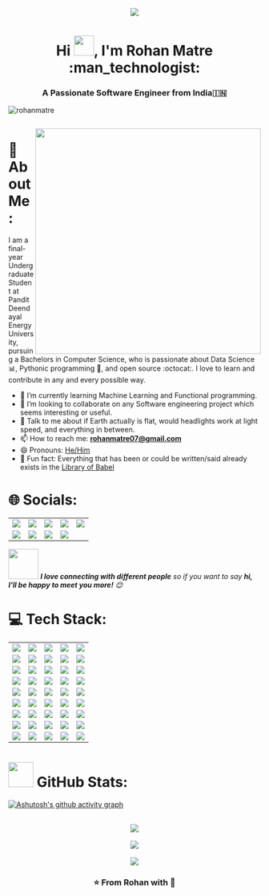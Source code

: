 <p align="center">
  <img src="https://github.com/thompsonemerson/thompsonemerson/raw/master/cover-thompson.png" />
</p>
<h1 align="center">Hi <img src="https://raw.githubusercontent.com/iampavangandhi/iampavangandhi/master/gifs/Hi.gif" width="40px">, I'm Rohan Matre :man_technologist:</h1>

<h3 align="center">A Passionate Software Engineer from India🇮🇳</h3>

<p align="left"> <img src="https://komarev.com/ghpvc/?username=rohanmatre&label=Profile%20views&color=0e75b6&style=flat" alt="rohanmatre" /> </p>

<p align="left"> <a href="https://twitter.com/" target="blank"><img src="https://img.shields.io/twitter/follow/?logo=twitter&style=for-the-badge" alt="" /></a> </p>

<img src="https://github.com/samujjwaal/samujjwaal/raw/master/etc/coffee.png" align="right" height="450" />

# 💫 About Me:
I am a final-year Undergraduate Student at Pandit Deendayal Energy University, pursuing a Bachelors in Computer Science, who is passionate about Data Science :bar_chart:, Pythonic programming :snake:, and open source :octocat:. I love to learn and contribute in any and every possible way.

- 🌱 I’m currently learning Machine Learning and Functional programming.
- 👯 I’m looking to collaborate on any Software engineering project which seems interesting or useful.
- 💬 Talk to me about if Earth actually is flat, would headlights work at light speed, and everything in between.
- 📫 How to reach me: **rohanmatre07@gmail.com**
- 😄 Pronouns: [He/Him](https://www.mypronouns.org/he-him)
- 👾 Fun fact: Everything that has been or could be written/said already exists in the [Library of Babel](https://libraryofbabel.info/)


# 🌐 Socials:
<table align="center">
  <tr align="center">
    <td><a href="https://behance.net/https://www.behance.net/rohanmatre"><img src="https://img.shields.io/badge/Behance-1769ff?logo=behance&logoColor=white" /></a></td>
    <td><a href="https://discord.gg/https://discord.com/channels/@me"><img src="https://img.shields.io/badge/Discord-%237289DA.svg?logo=discord&logoColor=white" /></a></td>
    <td><a href="https://facebook.com/https://www.facebook.com/rohan.matre.12/"><img src="https://img.shields.io/badge/Facebook-%231877F2.svg?logo=Facebook&logoColor=white" /></a></td>
    <td><a href="https://instagram.com/https://www.instagram.com/matre_rohan_007/"><img src="https://img.shields.io/badge/Instagram-%23E4405F.svg?logo=Instagram&logoColor=white" /></a></td>
    <td><a href="https://linkedin.com/in/https://www.linkedin.com/in/rohan-matre-b0b334221/"><img src="https://img.shields.io/badge/LinkedIn-%230077B5.svg?logo=linkedin&logoColor=white" /></a></td>
  </tr>
  <tr align="center">
    <td><a href="https://pinterest.com/https://in.pinterest.com/rohanmatre11/"><img src="https://img.shields.io/badge/Pinterest-%23E60023.svg?logo=Pinterest&logoColor=white" /></a></td>
    <td><a href="https://reddit.com/user/https://www.reddit.com/user/rohanmatre11"><img src="https://img.shields.io/badge/Reddit-%23FF4500.svg?logo=Reddit&logoColor=white" /></a></td>
    <td><a href="https://twitter.com/https://twitter.com/RohanMatre"><img src="https://img.shields.io/badge/Twitter-%231DA1F2.svg?logo=Twitter&logoColor=white" /></a></td>
    <td><a href="https://codepen.io/https://codepen.io/rohanmatre"><img src="https://img.shields.io/badge/Codepen-000000?style=for-the-badge&logo=codepen&logoColor=white" /></a></td>
  </tr>
</table>

<img src="https://media.giphy.com/media/LnQjpWaON8nhr21vNW/giphy.gif" width="60"> <em><b>I love connecting with different people</b> so if you want to say <b>hi, I'll be happy to meet you more!</b> 😊</em>

# 💻 Tech Stack:
<table align="center">
  <tr align="center">
    <td><img src="https://img.shields.io/badge/c-%2300599C.svg?style=flat&logo=c&logoColor=white" /></td>
    <td><img src="https://img.shields.io/badge/c++-%2300599C.svg?style=flat&logo=c%2B%2B&logoColor=white" /></td>
    <td><img src="https://img.shields.io/badge/css3-%231572B6.svg?style=flat&logo=css3&logoColor=white" /></td>
    <td><img src="https://img.shields.io/badge/html5-%23E34F26.svg?style=flat&logo=html5&logoColor=white" /></td>
    <td><img src="https://img.shields.io/badge/java-%23ED8B00.svg?style=flat&logo=java&logoColor=white" /></td>
  </tr>
  <tr align="center">
    <td><img src="https://img.shields.io/badge/javascript-%23323330.svg?style=flat&logo=javascript&logoColor=%23F7DF1E" /></td>
    <td><img src="https://img.shields.io/badge/kotlin-%230095D5.svg?style=flat&logo=kotlin&logoColor=white" /></td>
    <td><img src="https://img.shields.io/badge/php-%23777BB4.svg?style=flat&logo=php&logoColor=white" /></td>
    <td><img src="https://img.shields.io/badge/python-3670A0?style=flat&logo=python&logoColor=ffdd54" /></td>
    <td><img src="https://img.shields.io/badge/r-%23276DC3.svg?style=flat&logo=r&logoColor=white" /></td>
  </tr>
  <tr align="center">
    <td><img src="https://img.shields.io/badge/shell_script-%23121011.svg?style=flat&logo=gnu-bash&logoColor=white" /></td>
    <td><img src="https://img.shields.io/badge/typescript-%23007ACC.svg?style=flat&logo=typescript&logoColor=white" /></td>
    <td><img src="https://img.shields.io/badge/AWS-%23FF9900.svg?style=flat&logo=amazon-aws&logoColor=white" /></td>
    <td><img src="https://img.shields.io/badge/netlify-%23000000.svg?style=flat&logo=netlify&logoColor=#00C7B7" /></td>
    <td><img src="https://img.shields.io/badge/vercel-%23000000.svg?style=flat&logo=vercel&logoColor=white" /></td>
  </tr>
  <tr align="center">
    <td><img src="https://img.shields.io/badge/heroku-%23430098.svg?style=flat&logo=heroku&logoColor=white" /></td>
    <td><img src="https://img.shields.io/badge/firebase-%23039BE5.svg?style=flat&logo=firebase" /></td>
    <td><img src="https://img.shields.io/badge/.NET-5C2D91?style=flat&logo=.net&logoColor=white" /></td>
    <td><img src="https://img.shields.io/badge/Anaconda-%2344A833.svg?style=flat&logo=anaconda&logoColor=white" /></td>
    <td><img src="https://img.shields.io/badge/angular-%23DD0031.svg?style=flat&logo=angular&logoColor=white" /></td>
  </tr>
  <tr align="center">
    <td><img src="https://img.shields.io/badge/bootstrap-%23563D7C.svg?style=flat&logo=bootstrap&logoColor=white" /></td>
    <td><img src="https://img.shields.io/badge/django-%23092E20.svg?style=flat&logo=django&logoColor=white" /></td>
    <td><img src="https://img.shields.io/badge/express.js-%23404d59.svg?style=flat&logo=express&logoColor=%2361DAFB" /></td>
    <td><img src="https://img.shields.io/badge/FastAPI-005571?style=flat&logo=fastapi" /></td>
    <td><img src="https://img.shields.io/badge/jquery-%230769AD.svg?style=flat&logo=jquery&logoColor=white" /></td>
  </tr>
  <tr align="center">
    <td><img src="https://img.shields.io/badge/NPM-%23000000.svg?style=flat&logo=npm&logoColor=white" /></td>
    <td><img src="https://img.shields.io/badge/Next-black?style=flat&logo=next.js&logoColor=white" /></td>
    <td><img src="https://img.shields.io/badge/node.js-6DA55F?style=flat&logo=node.js&logoColor=white" /></td>
    <td><img src="https://img.shields.io/badge/react-%2320232a.svg?style=flat&logo=react&logoColor=%2361DAFB" /></td>
    <td><img src="https://img.shields.io/badge/react_native-%2320232a.svg?style=flat&logo=react&logoColor=%2361DAFB" /></td>
  </tr>
  <tr align="center">
    <td><img src="https://img.shields.io/badge/redux-%23593d88.svg?style=flat&logo=redux&logoColor=white" /></td>
    <td><img src="https://img.shields.io/badge/MongoDB-%234ea94b.svg?style=flat&logo=mongodb&logoColor=white" /></td>
    <td><img src="https://img.shields.io/badge/mysql-%2300f.svg?style=flat&logo=mysql&logoColor=white" /></td>
    <td><img src="https://img.shields.io/badge/postgres-%23316192.svg?style=flat&logo=postgresql&logoColor=white" /></td>
    <td><img src="https://img.shields.io/badge/Supabase-3ECF8E?style=flat&logo=supabase&logoColor=white" /></td>
  </tr>
  <tr align="center">
    <td><img src="https://img.shields.io/badge/Adobe%20XD-470137?style=flat&logo=Adobe%20XD&logoColor=#FF61F6" /></td>
    <td><img src="https://img.shields.io/badge/figma-%23F24E1E.svg?style=flat&logo=figma&logoColor=white" /></td>
    <td><img src="https://img.shields.io/badge/Canva-%2300C4CC.svg?style=flat&logo=Canva&logoColor=white" /></td>
    <td><img src="https://img.shields.io/badge/Dribbble-EA4C89?style=flat&logo=dribbble&logoColor=white" /></td>
    <td><img src="https://img.shields.io/badge/Sketch-FFB387?style=flat&logo=sketch&logoColor=black" /></td>
  </tr>
  <tr align="center">
    <td><img src="https://img.shields.io/badge/Keras-%23D00000.svg?style=flat&logo=Keras&logoColor=white" /></td>
    <td><img src="https://img.shields.io/badge/numpy-%23013243.svg?style=flat&logo=numpy&logoColor=white" /></td>
    <td><img src="https://img.shields.io/badge/pandas-%23150458.svg?style=flat&logo=pandas&logoColor=white" /></td>
    <td><img src="https://img.shields.io/badge/scikit--learn-%23F7931E.svg?style=flat&logo=scikit-learn&logoColor=white" /></td>
    <td><img src="https://img.shields.io/badge/SciPy-%230C55A5.svg?style=flat&logo=scipy&logoColor=%white" /></td>
  </tr>
</table>

# <img src="https://media.giphy.com/media/VgCDAzcKvsR6OM0uWg/giphy.gif" width="50"> GitHub Stats:
[![Ashutosh's github activity graph](https://github-readme-activity-graph.vercel.app/graph?username=RohanMatre&bg_color=000000&color=ffaa00&line=d9eb37&point=ffffff&area=true&hide_border=true)](https://github.com/ashutosh00710/github-readme-activity-graph)
<br>
<br>
<div align="center">
  <img src="https://github-readme-stats.vercel.app/api?username=rohanmatre&theme=highcontrast&hide_border=false&include_all_commits=false&count_private=false" />
  <br> 
  <br>
  <img src="https://github-readme-streak-stats.herokuapp.com/?user=rohanmatre&theme=highcontrast&hide_border=false" />
  <br> 
  <br>
  <img src="https://github-readme-stats.vercel.app/api/top-langs/?username=rohanmatre&theme=highcontrast&hide_border=false&include_all_commits=false&count_private=false&layout=compact" />
</div>

<div align="center">
  
### ⭐️ From Rohan with :sparkling_heart:

</div>

<!-- Proudly created with GPRM ( https://gprm.itsvg.in ) -->
